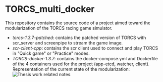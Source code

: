 # TORCS_multi_docker
This repository contains the source code of a project aimed toward the modularization of the TORCS racing game simulator. 
* *torcs-1.3.7-patched*: contains the patched version of TORCS with scr_server and screenpipe to stream the game image.
* *scr-client-cpp*: contains the scr client used to connect and play TORCS in "Quick game" or "Practice" modes.
* *TORCS-docker-1.3.7*: contains the docker-compose.yml and Dockerfile of the 4 containers used for the project (app-etcd, watcher, client).
Representation of the current state of the modularization:
![Thesis work related notes](https://user-images.githubusercontent.com/16836365/188315862-e362d0fc-c3e8-469e-94eb-d0798e403408.jpg)
